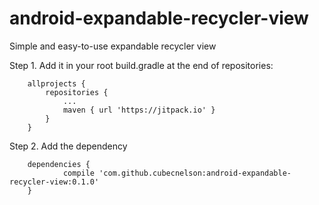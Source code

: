 # android-expandable-recycler-view
Simple and easy-to-use expandable recycler view

Step 1. Add it in your root build.gradle at the end of repositories:
```
	allprojects {
		repositories {
			...
			maven { url 'https://jitpack.io' }
		}
	}
```
Step 2. Add the dependency
```
	dependencies {
    		compile 'com.github.cubecnelson:android-expandable-recycler-view:0.1.0'
	}
```
